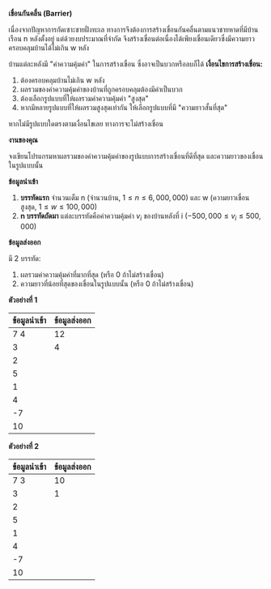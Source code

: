 **เขื่อนกันคลื่น (Barrier)**

เนื่องจากปัญหาการกัดเซาะชายฝั่งทะเล ทางการจึงต้องการสร้างเขื่อนกันคลื่นตามแนวชายหาดที่มีบ้านเรือน n หลังตั้งอยู่ แต่ด้วยงบประมาณที่จำกัด จึงสร้างเขื่อนต่อเนื่องได้เพียงเขื่อนเดียวซึ่งมีความยาวครอบคลุมบ้านได้ไม่เกิน w หลัง

บ้านแต่ละหลังมี "ค่าความคุ้มค่า" ในการสร้างเขื่อน ซึ่งอาจเป็นบวกหรือลบก็ได้
**เงื่อนไขการสร้างเขื่อน:**
1.  ต้องครอบคลุมบ้านไม่เกิน w หลัง
2.  ผลรวมของค่าความคุ้มค่าของบ้านที่ถูกครอบคลุมต้องมีค่าเป็นบวก
3.  ต้องเลือกรูปแบบที่ให้ผลรวมค่าความคุ้มค่า "สูงสุด"
4.  หากมีหลายรูปแบบที่ให้ผลรวมสูงสุดเท่ากัน ให้เลือกรูปแบบที่มี "ความยาวสั้นที่สุด"

หากไม่มีรูปแบบใดตรงตามเงื่อนไขเลย ทางการจะไม่สร้างเขื่อน

**งานของคุณ**

จงเขียนโปรแกรมหาผลรวมของค่าความคุ้มค่าของรูปแบบการสร้างเขื่อนที่ดีที่สุด และความยาวของเขื่อนในรูปแบบนั้น

**ข้อมูลนำเข้า**

1.  **บรรทัดแรก** จำนวนเต็ม n (จำนวนบ้าน, $1\le n\le6,000,000$) และ w (ความยาวเขื่อนสูงสุด, $1\le w\le100,000$)
2.  **n บรรทัดถัดมา** แต่ละบรรทัดคือค่าความคุ้มค่า $v_i$ ของบ้านหลังที่ i ($-500,000\le v_i\le500,000$)

**ข้อมูลส่งออก**

มี 2 บรรทัด:
1.  ผลรวมค่าความคุ้มค่าที่มากที่สุด (หรือ 0 ถ้าไม่สร้างเขื่อน)
2.  ความยาวที่น้อยที่สุดของเขื่อนในรูปแบบนั้น (หรือ 0 ถ้าไม่สร้างเขื่อน)

**ตัวอย่างที่ 1**

| ข้อมูลนำเข้า | ข้อมูลส่งออก |
| :--- | :--- |
| 7 4 | 12 |
| 3 | 4 |
| 2 | |
| 5 | |
| 1 | |
| 4 | |
| -7 | |
| 10 | |

**ตัวอย่างที่ 2**

| ข้อมูลนำเข้า | ข้อมูลส่งออก |
| :--- | :--- |
| 7 3 | 10 |
| 3 | 1 |
| 2 | |
| 5 | |
| 1 | |
| 4 | |
| -7 | |
| 10 | |
